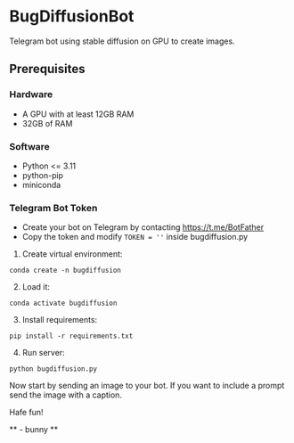 
# BugDiffusionBot
Telegram bot using stable diffusion on GPU to create images.

## Prerequisites

### Hardware

- A GPU with at least 12GB RAM
- 32GB of RAM


### Software
- Python <= 3.11
- python-pip
- miniconda

### Telegram Bot Token

- Create your bot on Telegram by contacting https://t.me/BotFather
- Copy the token and modify `TOKEN = ''` inside bugdiffusion.py

1. Create virtual environment:

`conda create -n bugdiffusion`

2. Load it:

`conda activate bugdiffusion`

3. Install requirements:

`pip install -r requirements.txt`

4. Run server:

`python bugdiffusion.py`


Now start by sending an image to your bot. If you want to include a prompt send the image with a caption.

Hafe fun!


** - bunny **
